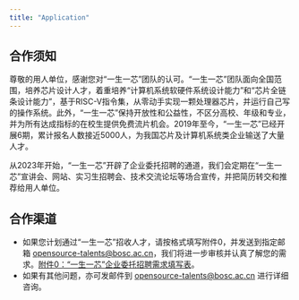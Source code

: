 ```yaml
---
title: "Application"
---
```


## 合作须知

尊敬的用人单位，感谢您对“一生一芯”团队的认可。“一生一芯”团队面向全国范围，培养芯片设计人才，着重培养“计算机系统软硬件系统设计能力”和“芯片全链条设计能力”，基于RISC-V指令集，从零动手实现一颗处理器芯片，并运行自己写的操作系统。此外，“一生一芯”保持开放性和公益性，不区分高校、年级和专业，并为所有达成指标的在校生提供免费流片机会。2019年至今，“一生一芯”已经开展6期，累计报名人数接近5000人，为我国芯片及计算机系统类企业输送了大量人才。

从2023年开始，“一生一芯”开辟了企业委托招聘的通道，我们会定期在“一生一芯”宣讲会、网站、实习生招聘会、技术交流论坛等场合宣传，并把简历转交和推荐给用人单位。

## 合作渠道

- 如果您计划通过“一生一芯”招收人才，请按格式填写附件0，并发送到指定邮箱 opensource-talents@bosc.ac.cn，我们将进一步审核并认真了解您的需求。[附件0：“一生一芯”企业委托招聘需求填写表](/res/files/附件0：“一生一芯”企业委托招聘需求填写表.xlsx)。
- 如果有其他问题，亦可发邮件到 opensource-talents@bosc.ac.cn 进行详细咨询。
